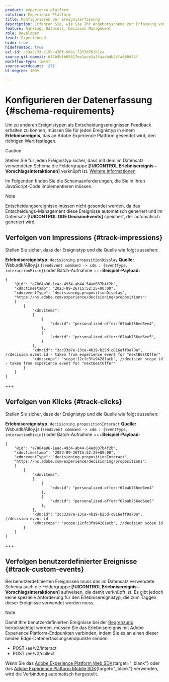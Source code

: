 ```yaml
---
product: experience platform
solution: Experience Platform
title: Konfigurieren der Ereigniserfassung
description: Erfahren Sie, wie Sie Ihr Angebotsschema zur Erfassung von Ereignissen konfigurieren
feature: Ranking, Datasets, Decision Management
role: Developer
level: Experienced
hide: true
hidefromtoc: true
exl-id: ce3a2c33-c15b-436f-90b1-7373d7b2b1ca
source-git-commit: 6f7b9bfb65617ee1ace3a2faaebdb24fa068d74f
workflow-type: tm+mt
source-wordcount: '271'
ht-degree: 100%

---
```


# Konfigurieren der Datenerfassung {#schema-requirements}

Um zu anderen Ereignistypen als Entscheidungsereignissen Feedback erhalten zu können, müssen Sie für jeden Ereignistyp in einem **Erlebnisereignis**, das an Adobe Experience Platform gesendet wird, den richtigen Wert festlegen.

>[!CAUTION]
>
>Stellen Sie für jeden Ereignistyp sicher, dass mit dem im Datensatz verwendeten Schema die Feldergruppe **[!UICONTROL Erlebnisereignis – Vorschlagsinteraktionen]** verknüpft ist. [Weitere Informationen](create-dataset.md)

Im Folgenden finden Sie die Schemaanforderungen, die Sie in Ihren JavaScript-Code implementieren müssen.

>[!NOTE]
>
>Entscheidungsereignisse müssen nicht gesendet werden, da das Entscheidungs-Management diese Ereignisse automatisch generiert und im Datensatz **[!UICONTROL ODE DecisionEvents]**<!--to check--> speichert, der automatisch generiert wird.

## Verfolgen von Impressions {#track-impressions}

Stellen Sie sicher, dass der Ereignistyp und die Quelle wie folgt aussehen:

**Erlebnisereignistyp:** `decisioning.propositionDisplay`
**Quelle:** Web.sdk/Alloy.js (`sendEvent command -> xdm : {eventType, interactionMixin}`) oder Batch-Aufnahme
+++**Beispiel-Payload:**

```
{
    "@id": "a7864a96-1eac-4934-ab44-54ad037b4f2b",
    "xdm:timestamp": "2023-09-26T15:52:25+00:00",
    "xdm:eventType": "decisioning.propositionDisplay",
    "https://ns.adobe.com/experience/decisioning/propositions":
    [
        {
            "xdm:items":
            [
                {
                    "xdm:id": "personalized-offer:f67bab756ed6ee4",
                },
                {
                    "xdm:id": "personalized-offer:f67bab756ed6ee5",
                }
            ],
            "xdm:id": "3cc33a7e-13ca-4b19-b25d-c816eff9a70a", //decision event id - taken from experience event for "nextBestOffer"
            "xdm:scope": "scope:12cfc3fa94281acb", //decision scope id - taken from experience event for "nextBestOffer"
        }
    ]
}
```

+++

## Verfolgen von Klicks {#track-clicks}

Stellen Sie sicher, dass der Ereignistyp und die Quelle wie folgt aussehen:

**Erlebnisereignistyp:** `decisioning.propositionInteract`
**Quelle:** Web.sdk/Alloy.js (`sendEvent command -> xdm : {eventType, interactionMixin}`) oder Batch-Aufnahme
+++**Beispiel-Payload:**

```
{
    "@id": "a7864a96-1eac-4934-ab44-54ad037b4f2b",
    "xdm:timestamp": "2023-09-26T15:52:25+00:00",
    "xdm:eventType": "decisioning.propositionInteract",
    "https://ns.adobe.com/experience/decisioning/propositions":
    [
        {
            "xdm:items":
            [
                {
                    "xdm:id": "personalized-offer:f67bab756ed6ee4"
                },
                {
                    "xdm:id": "personalized-offer:f67bab756ed6ee5"
                },
            ],
            "xdm:id": "3cc33a7e-13ca-4b19-b25d-c816eff9a70a", //decision event id
            "xdm:scope": "scope:12cfc3fa94281acb", //decision scope id
        }
    ]
}
```

+++

## Verfolgen benutzerdefinierter Ereignisse {#track-custom-events}

Bei benutzerdefinierten Ereignissen muss das im Datensatz verwendete Schema auch die Feldergruppe **[!UICONTROL Erlebnisereignis – Vorschlagsinteraktionen]** aufweisen, die damit verknüpft ist. Es gibt jedoch keine spezielle Anforderung für den Erlebnisereignistyp, die zum Taggen dieser Ereignisse verwendet werden muss.

>[!NOTE]
>
>Damit Ihre benutzerdefinierten Ereignisse bei der [Begrenzung](../items.md#capping) berücksichtigt werden, müssen Sie das Erlebnisereignis mit Adobe Experience Platform-Endpunkten verbinden, indem Sie es an einen dieser beiden Edge-Datenerfassungsendpunkte senden:
>
>* POST /ee/v2/interact
>* POST /ee/v2/collect
>
>Wenn Sie das [Adobe Experience Platform Web SDK](https://experienceleague.adobe.com/docs/experience-platform/edge/home.html?lang=de){target="_blank"} oder das [Adobe Experience Platform Mobile SDK](https://experienceleague.adobe.com/docs/platform-learn/data-collection/mobile-sdk/overview.html?lang=de){target="_blank"} verwenden, wird die Verbindung automatisch hergestellt.
